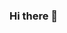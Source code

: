 ### Hi there 👋

<!--
**Busrac1/Busrac1** is a ✨ _special_ ✨ repository because its `README.md` (this file) appears on your GitHub profile.

Here are some ideas to get you started:

- 🔭Merhaba, ben Büşra. Front-end geliştiricisi olmak için çalışıyorum ve yeni şeyler öğreniyorum. Bu Github profilimde, kendimi geliştirmek için çalıştığım projelerimi paylaşıyorum.


- 🔭Hello, I'm Busra. I'm working to become a front-end developer and I'm always learning new things. On my Github profile, I share the projects I'm working on to improve my skills.
